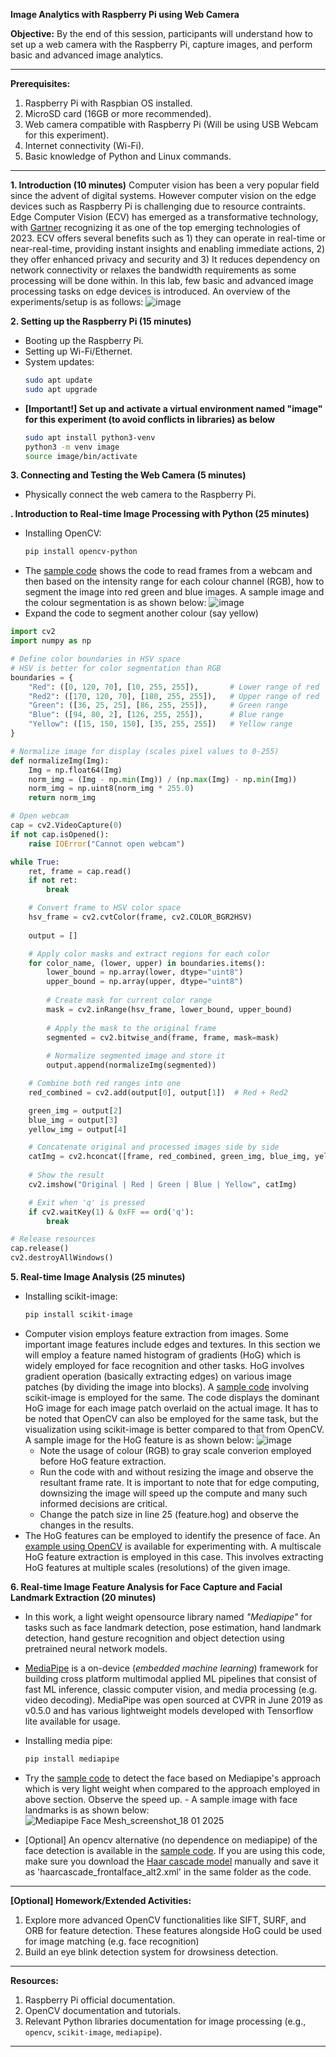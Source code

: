 **Image Analytics with Raspberry Pi using Web Camera**

**Objective:** By the end of this session, participants will understand how to set up a web camera with the Raspberry Pi, capture images, and perform basic and advanced image analytics.

---

**Prerequisites:**
1. Raspberry Pi with Raspbian OS installed.
2. MicroSD card (16GB or more recommended).
3. Web camera compatible with Raspberry Pi (Will be using USB Webcam for this experiment).
4. Internet connectivity (Wi-Fi).
5. Basic knowledge of Python and Linux commands.

---

**1. Introduction (10 minutes)**
Computer vision has been a very popular field since the advent of digital systems. However computer vision on the edge devices such as Raspberry Pi is challenging due to resource contraints. Edge Computer Vision (ECV) has emerged as a transformative technology, with [Gartner](https://www.linkedin.com/pulse/what-edge-computer-vision-how-get-started-deep-block-net) recognizing it as one of the top emerging technologies of 2023. ECV offers several benefits such as 1) they can operate in real-time or near-real-time, providing instant insights and enabling immediate actions, 2) they offer enhanced privacy and security and 3) It reduces dependency on network connectivity or relaxes the bandwidth requirements as some processing will be done within. 
In this lab, few basic and advanced image processing tasks on edge devices is introduced. An overview of the experiments/setup is as follows:
![image](https://github.com/drfuzzi/INF2009_VideoAnalytics/assets/52023898/882c84dc-1989-4039-807d-554a079e3776)

**2. Setting up the Raspberry Pi (15 minutes)**
- Booting up the Raspberry Pi.
- Setting up Wi-Fi/Ethernet.
- System updates:
  ```bash
  sudo apt update
  sudo apt upgrade
  ```
- **[Important!] Set up and activate a virtual environment named "image" for this experiment (to avoid conflicts in libraries) as below**
  ```bash
  sudo apt install python3-venv
  python3 -m venv image
  source image/bin/activate

**3. Connecting and Testing the Web Camera (5 minutes)**
- Physically connect the web camera to the Raspberry Pi.
  
**. Introduction to Real-time Image Processing with Python (25 minutes)**
- Installing OpenCV:
  ```bash
  pip install opencv-python  
  ```
- The [sample code](Codes/image_capture_display.py) shows the code to read frames from a webcam and then based on the intensity range for each colour channel (RGB), how to segment the image into red green and blue images. A sample image and the colour segmentation is as shown below:
  ![image](https://github.com/drfuzzi/INF2009_ImageAnalytics/assets/52023898/fd7c115d-0301-0d2-b2c1-7966dce3fec)
- Expand the code to segment another colour (say yellow)

```python
import cv2
import numpy as np

# Define color boundaries in HSV space
# HSV is better for color segmentation than RGB
boundaries = {
    "Red": ([0, 120, 70], [10, 255, 255]),       # Lower range of red
    "Red2": ([170, 120, 70], [180, 255, 255]),   # Upper range of red
    "Green": ([36, 25, 25], [86, 255, 255]),     # Green range
    "Blue": ([94, 80, 2], [126, 255, 255]),      # Blue range
    "Yellow": ([15, 150, 150], [35, 255, 255])   # Yellow range
}

# Normalize image for display (scales pixel values to 0-255)
def normalizeImg(Img):
    Img = np.float64(Img)
    norm_img = (Img - np.min(Img)) / (np.max(Img) - np.min(Img))
    norm_img = np.uint8(norm_img * 255.0)
    return norm_img

# Open webcam
cap = cv2.VideoCapture(0)
if not cap.isOpened():
    raise IOError("Cannot open webcam")

while True:
    ret, frame = cap.read()
    if not ret:
        break

    # Convert frame to HSV color space
    hsv_frame = cv2.cvtColor(frame, cv2.COLOR_BGR2HSV)
    
    output = []

    # Apply color masks and extract regions for each color
    for color_name, (lower, upper) in boundaries.items():
        lower_bound = np.array(lower, dtype="uint8")
        upper_bound = np.array(upper, dtype="uint8")
        
        # Create mask for current color range
        mask = cv2.inRange(hsv_frame, lower_bound, upper_bound)
        
        # Apply the mask to the original frame
        segmented = cv2.bitwise_and(frame, frame, mask=mask)
        
        # Normalize segmented image and store it
        output.append(normalizeImg(segmented))

    # Combine both red ranges into one
    red_combined = cv2.add(output[0], output[1])  # Red + Red2

    green_img = output[2]
    blue_img = output[3]
    yellow_img = output[4]

    # Concatenate original and processed images side by side
    catImg = cv2.hconcat([frame, red_combined, green_img, blue_img, yellow_img])
    
    # Show the result
    cv2.imshow("Original | Red | Green | Blue | Yellow", catImg)

    # Exit when 'q' is pressed
    if cv2.waitKey(1) & 0xFF == ord('q'):
        break

# Release resources
cap.release()
cv2.destroyAllWindows()
```

**5. Real-time Image Analysis (25 minutes)**
- Installing scikit-image:
  ```bash
  pip install scikit-image  
  ```
- Computer vision employs feature extraction from images. Some important image features include edges and textures. In this section we will employ a feature named histogram of gradients (HoG) which is widely employed for face recognition and other tasks. HoG involves gradient operation (basically extracting edges) on various image patches (by dividing the image into blocks). A [sample code](Codes/image_hog_feature.py) involving scikit-image is employed for the same. The code displays the dominant HoG image for each image patch overlaid on the actual image. It has to be noted that OpenCV can also be employed for the same task, but the visualization using scikit-image is better compared to that from OpenCV. A sample image for the HoG feature is as shown below:
![image](https://github.com/drfuzzi/INF2009_ImageAnalytics/assets/52023898/94e7d597-c259-4634-a3dc-433c79e8533b)
  -  Note the usage of colour (RGB) to gray scale converion employed before HoG feature extraction.
  - Run the code with and without resizing the image and observe the resultant frame rate. It is important to note that for edge computing, downsizing the image will speed up the compute and many such informed decisions are critical.
  - Change the patch size in line 25 (feature.hog) and observe the changes in the results.
- The HoG features can be employed to identify the presence of face. An [example using OpenCV](Codes/image_human_capture.py) is available for experimenting with. A multiscale HoG feature extraction is employed in this case. This involves extracting HoG features at multiple scales (resolutions) of the given image. 

**6. Real-time Image Feature Analysis for Face Capture and Facial Landmark Extraction (20 minutes)**
- In this work, a light weight opensource library named *"Mediapipe"* for tasks such as face landmark detection, pose estimation, hand landmark detection, hand gesture recognition and object detection using pretrained neural network models.
- [MediaPipe](https://developers.google.com/mediapipe) is a on-device (*embedded machine learning*) framework for building cross platform multimodal applied ML pipelines that consist of fast ML inference, classic computer vision, and media processing (e.g. video decoding). MediaPipe was open sourced at CVPR in June 2019 as v0.5.0 and has various lightweight models developed with Tensorflow lite available for usage.
- Installing media pipe:
  ```bash  
  pip install mediapipe
  ```
- Try the [sample code](Codes/image_face_capture.py) to detect the face based on Mediapipe's approach which is very light weight when compared to the approach employed in above section. Observe the speed up. - A sample image with face landmarks is as shown below:
![Mediapipe Face Mesh_screenshot_18 01 2025](https://github.com/user-attachments/assets/3e952cbb-72df-4258-9d96-83f05c741096)

- [Optional] An opencv alternative (no dependence on mediapipe) of the face detection is available in the [sample code](Codes/image_human_capture_opencv.py). If you are using this code, make sure you download the [Haar cascade model](https://raw.githubusercontent.com/opencv/opencv/master/data/haarcascades/haarcascade_frontalface_alt2.xml) manually and save it as 'haarcascade_frontalface_alt2.xml' in the same folder as the code. 
---

**[Optional] Homework/Extended Activities:**
1. Explore more advanced OpenCV functionalities like SIFT, SURF, and ORB for feature detection. These features alongside HoG could be used for image matching (e.g. face recognition)
2. Build an eye blink detection system for drowsiness detection.  

---

**Resources:**
1. Raspberry Pi official documentation.
2. OpenCV documentation and tutorials.
3. Relevant Python libraries documentation for image processing (e.g., `opencv`, `scikit-image`, `mediapipe`).

---

